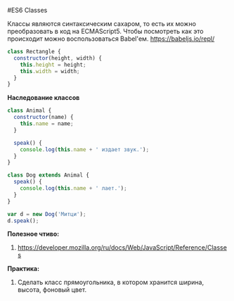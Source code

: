 #ES6 Classes

Классы являются синтаксическим сахаром, то есть их можно преобразовать в код на ECMAScript5. Чтобы посмотреть как это происходит можно воспользоваться Babel'ем.
https://babeljs.io/repl/


```js
class Rectangle {
  constructor(height, width) {
    this.height = height;
    this.width = width;
  }
}
```

**Наследование классов**

```js
class Animal {
  constructor(name) {
    this.name = name;
  }

  speak() {
    console.log(this.name + ' издает звук.');
  }
}

class Dog extends Animal {
  speak() {
    console.log(this.name + ' лает.');
  }
}

var d = new Dog('Митци');
d.speak();
```
**Полезное чтиво:**

1. https://developer.mozilla.org/ru/docs/Web/JavaScript/Reference/Classes

**Практика:**
1. Сделать класс прямоугольника, в котором хранится ширина, высота, фоновый цвет.


